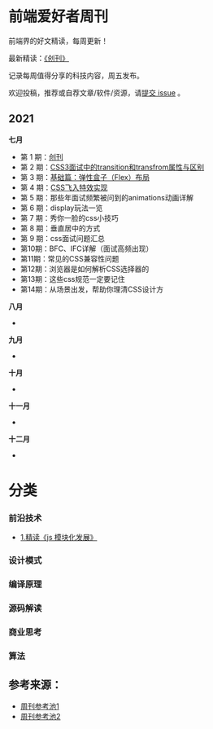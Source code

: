 # 前端爱好者周刊


前端界的好文精读，每周更新！

最新精读：<a href="./weekly-1.md">《创刊》</a>

记录每周值得分享的科技内容，周五发布。

欢迎投稿，推荐或自荐文章/软件/资源，请[提交 issue](https://github.com/yinliwork/weekly/issues) 。

## 2021

**七月**

- 第 1 期：[创刊](./weekly-1.md)
- 第 2 期：[CSS3面试中的transition和transfrom属性与区别](./css3/weekly-2.md)
- 第 3 期：[基础篇：弹性盒子（Flex）布局](./css3/weekly-3.md)
- 第 4 期：[CSS飞入特效实现](./css3/weekly-4.md)
- 第 5 期：那些年面试频繁被问到的animations动画详解
- 第 6 期：display玩法一览
- 第 7 期：秀你一脸的css小技巧
- 第 8 期：垂直居中的方式
- 第 9 期：css面试问题汇总
- 第10期：BFC、IFC详解（面试高频出现）
- 第11期：常见的CSS兼容性问题
- 第12期：浏览器是如何解析CSS选择器的
- 第13期：这些css规范一定要记住
- 第14期：从场景出发，帮助你理清CSS设计方

**八月**

- 

**九月**

- 

**十月**

- 

  

**十一月**

- 

**十二月**

- 

# 分类
### 前沿技术

- <a href="./前沿技术/1.精读《js 模块化发展》.md">1.精读《js 模块化发展》</a>


### 设计模式



### 编译原理


### 源码解读



### 商业思考



### 算法



## 参考来源：
- [周刊参考池1](https://github.com/ascoders/weekly/)
- [周刊参考池2](https://github.com/ascoders/weekly/issues/2)
